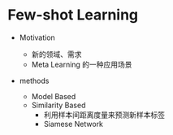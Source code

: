 # Few-shot Learning



- Motivation
  - 新的领域、需求
  - Meta Learning 的一种应用场景



- methods
  - Model Based
  - Similarity Based
    - 利用样本间距离度量来预测新样本标签
    - Siamese Network